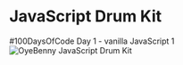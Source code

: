 # JavaScript Drum Kit
#100DaysOfCode Day 1 - vanilla JavaScript 1
![OyeBenny JavaScript Drum Kit](JSDrumKitDemo.gif)
